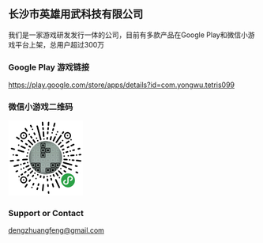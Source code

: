 ## 长沙市英雄用武科技有限公司

我们是一家游戏研发发行一体的公司，目前有多款产品在Google Play和微信小游戏平台上架，总用户超过300万


### Google Play 游戏链接
https://play.google.com/store/apps/details?id=com.yongwu.tetris099

### 微信小游戏二维码
<img src="./tetris.jpg" width = 30% height = 30% />

### Support or Contact
dengzhuangfeng@gmail.com
